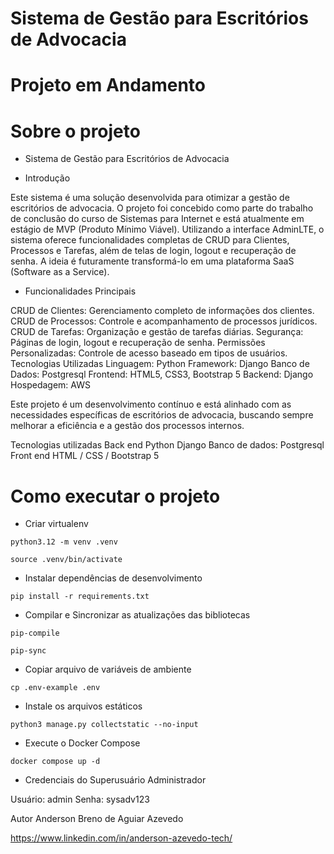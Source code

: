 # Sistema de Gestão para Escritórios de Advocacia

# Projeto em Andamento

# Sobre o projeto

* Sistema de Gestão para Escritórios de Advocacia

- Introdução
  
Este sistema é uma solução desenvolvida para otimizar a gestão de escritórios de advocacia. O projeto foi concebido como parte do trabalho de conclusão do curso de Sistemas para Internet e está atualmente em estágio de MVP (Produto Mínimo Viável). Utilizando a interface AdminLTE, o sistema oferece funcionalidades completas de CRUD para Clientes, Processos e Tarefas, além de telas de login, logout e recuperação de senha. A ideia é futuramente transformá-lo em uma plataforma SaaS (Software as a Service).

- Funcionalidades Principais
  
CRUD de Clientes: Gerenciamento completo de informações dos clientes.
CRUD de Processos: Controle e acompanhamento de processos jurídicos.
CRUD de Tarefas: Organização e gestão de tarefas diárias.
Segurança: Páginas de login, logout e recuperação de senha.
Permissões Personalizadas: Controle de acesso baseado em tipos de usuários.
Tecnologias Utilizadas
Linguagem: Python
Framework: Django
Banco de Dados: Postgresql
Frontend: HTML5, CSS3, Bootstrap 5
Backend: Django
Hospedagem: AWS

Este projeto é um desenvolvimento contínuo e está alinhado com as necessidades específicas de escritórios de advocacia, buscando sempre melhorar a eficiência e a gestão dos processos internos. 


Tecnologias utilizadas
Back end
Python
Django
Banco de dados: Postgresql
Front end
HTML / CSS /
Bootstrap 5

# Como executar o projeto

* Criar virtualenv
```
python3.12 -m venv .venv
```
```
source .venv/bin/activate
```
* Instalar dependências de desenvolvimento
```
pip install -r requirements.txt
```
* Compilar e Sincronizar as atualizações das bibliotecas
```
pip-compile
```
```
pip-sync
```
* Copiar arquivo de variáveis de ambiente
```
cp .env-example .env
```
* Instale os arquivos estáticos
```
python3 manage.py collectstatic --no-input
```
* Execute o Docker Compose
```
docker compose up -d
```
* Credenciais do Superusuário Administrador

Usuário: admin
Senha: sysadv123

Autor
Anderson Breno de Aguiar Azevedo

https://www.linkedin.com/in/anderson-azevedo-tech/

